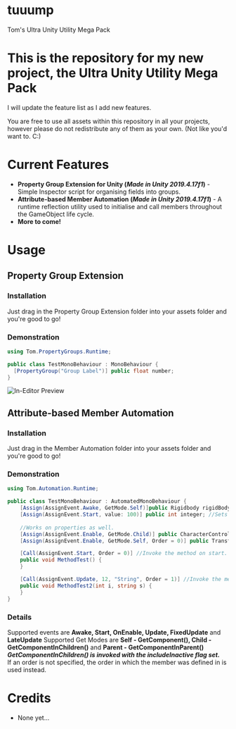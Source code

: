 # tuuump
Tom's Ultra Unity Utility Mega Pack
<h1>This is the repository for my new project, the <b>Ultra Unity Utility Mega Pack</b></h1>
<p>I will update the feature list as I add new features.</p>
<p>You are free to use all assets within this repository in all your projects, however please do not redistribute any of them as your own. (Not like you'd want to. C:)

<h1>Current Features</h1>
<ul>
  <li><b>Property Group Extension for Unity (<i>Made in Unity 2019.4.17f1</i>)</b> - Simple Inspector script for organising fields into groups.</li>
  <li><b>Attribute-based Member Automation (<i>Made in Unity 2019.4.17f1</i>)</b> - A runtime reflection utility used to initialise and call members throughout the GameObject life cycle.</li>
  <li><b>More to come!</b></li>
</ul>

<h1>Usage</h1>
<h2>Property Group Extension</h2>
<h3>Installation</h3>
<p>Just drag in the Property Group Extension folder into your assets folder and you're good to go!</p>

<h3>Demonstration</h3>

```csharp
using Tom.PropertyGroups.Runtime;

public class TestMonoBehaviour : MonoBehaviour {
  [PropertyGroup("Group Label")] public float number;
}
```
<img alt="In-Editor Preview" src="https://i.imgur.com/3UCib4p.gif"/>

<h2>Attribute-based Member Automation</h2>
<h3>Installation</h3>
<p>Just drag in the Member Automation folder into your assets folder and you're good to go!</p>

<h3>Demonstration</h3>

```csharp
using Tom.Automation.Runtime;

public class TestMonoBehaviour : AutomatedMonoBehaviour {
    [Assign(AssignEvent.Awake, GetMode.Self)]public Rigidbody rigidBody; //Calls GetComponent on the member in Awake.
    [Assign(AssignEvent.Start, value: 100)] public int integer; //Sets the value of the member to the value specified in Start.
    
    //Works on properties as well.
    [Assign(AssignEvent.Enable, GetMode.Child)] public CharacterController Controller { get; set; } //Calls GetComponentInChildren in OnEnable.
    [Assign(AssignEvent.Enable, GetMode.Self, Order = 0)] public Transform ObjectTransform { get; set; } //Execution order can be set by changing the Order property.

    [Call(AssignEvent.Start, Order = 0)] //Invoke the method on start.
    public void MethodTest() {
    }

    [Call(AssignEvent.Update, 12, "String", Order = 1)] //Invoke the method in Update with parameters.
    public void MethodTest2(int i, string s) { 
    }
}
```
<h3>Details</h3>
Supported events are <b>Awake, Start, OnEnable, Update, FixedUpdate</b> and <b>LateUpdate</b>
Supported Get Modes are <b>Self - GetComponent(), Child - GetComponentInChildren()</b> and <b>Parent - GetComponentInParent()</b>
<b><i>GetComponentInChildren() is invoked with the includeInactive flag set.</i></b>
<br>
If an order is not specified, the order in which the member was defined in is used instead. 

<h1>Credits</h1>
<ul>
  <li>None yet...</li>
</ul>

